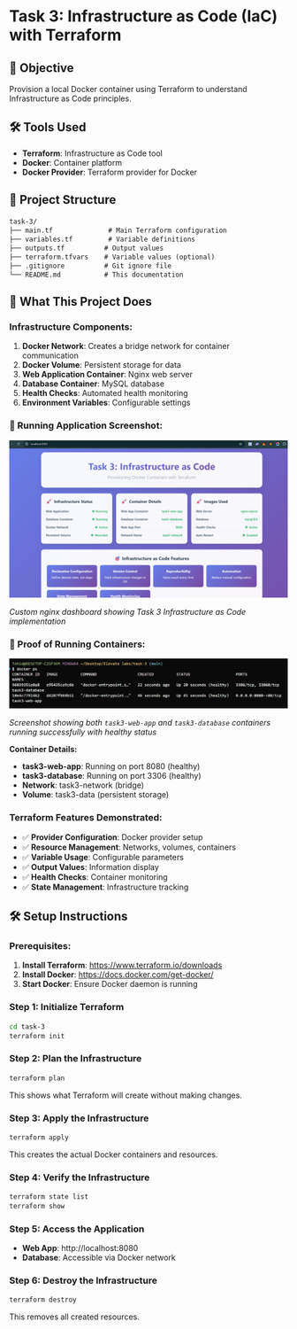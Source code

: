 # Task 3: Infrastructure as Code (IaC) with Terraform

## 🎯 Objective
Provision a local Docker container using Terraform to understand Infrastructure as Code principles.

## 🛠️ Tools Used
- **Terraform**: Infrastructure as Code tool
- **Docker**: Container platform
- **Docker Provider**: Terraform provider for Docker

## 📁 Project Structure
```
task-3/
├── main.tf              # Main Terraform configuration
├── variables.tf         # Variable definitions
├── outputs.tf          # Output values
├── terraform.tfvars    # Variable values (optional)
├── .gitignore          # Git ignore file
└── README.md           # This documentation
```

## 🚀 What This Project Does

### **Infrastructure Components:**
1. **Docker Network**: Creates a bridge network for container communication
2. **Docker Volume**: Persistent storage for data
3. **Web Application Container**: Nginx web server
4. **Database Container**: MySQL database
5. **Health Checks**: Automated health monitoring
6. **Environment Variables**: Configurable settings

### **📸 Running Application Screenshot:**

![Task 3: Infrastructure as Code with Terraform](../task-1/images/Terraform&Docker.png)

*Custom nginx dashboard showing Task 3 Infrastructure as Code implementation*

### **🐳 Proof of Running Containers:**

![Docker Containers Running](../task-1/images/docker%20ps.png)

*Screenshot showing both `task3-web-app` and `task3-database` containers running successfully with healthy status*

**Container Details:**
- **task3-web-app**: Running on port 8080 (healthy)
- **task3-database**: Running on port 3306 (healthy)
- **Network**: task3-network (bridge)
- **Volume**: task3-data (persistent storage)


### **Terraform Features Demonstrated:**
- ✅ **Provider Configuration**: Docker provider setup
- ✅ **Resource Management**: Networks, volumes, containers
- ✅ **Variable Usage**: Configurable parameters
- ✅ **Output Values**: Information display
- ✅ **Health Checks**: Container monitoring
- ✅ **State Management**: Infrastructure tracking

## 🛠️ Setup Instructions

### **Prerequisites:**
1. **Install Terraform**: https://www.terraform.io/downloads
2. **Install Docker**: https://docs.docker.com/get-docker/
3. **Start Docker**: Ensure Docker daemon is running

### **Step 1: Initialize Terraform**
```bash
cd task-3
terraform init
```

### **Step 2: Plan the Infrastructure**
```bash
terraform plan
```
This shows what Terraform will create without making changes.

### **Step 3: Apply the Infrastructure**
```bash
terraform apply
```
This creates the actual Docker containers and resources.

### **Step 4: Verify the Infrastructure**
```bash
terraform state list
terraform show
```

### **Step 5: Access the Application**
- **Web App**: http://localhost:8080
- **Database**: Accessible via Docker network

### **Step 6: Destroy the Infrastructure**
```bash
terraform destroy
```
This removes all created resources.